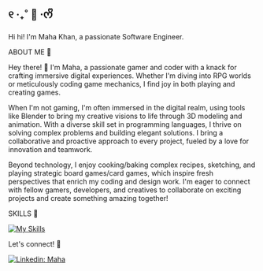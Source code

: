## ୧ ‧₊˚ 🍵 ⋅ᰔᩚ 

Hi hi! I'm Maha Khan, a passionate Software Engineer.

ABOUT ME 🐸

Hey there! 👋 I'm Maha, a passionate gamer and coder with a knack for crafting immersive digital experiences. Whether I'm diving into RPG worlds or meticulously coding game mechanics, I find joy in both playing and creating games.

When I'm not gaming, I'm often immersed in the digital realm, using tools like Blender to bring my creative visions to life through 3D modeling and animation. With a diverse skill set in programming languages, I thrive on solving complex problems and building elegant solutions. I bring a collaborative and proactive approach to every project, fueled by a love for innovation and teamwork. 

Beyond technology, I enjoy cooking/baking complex recipes, sketching, and playing strategic board games/card games, which inspire fresh perspectives that enrich my coding and design work. I'm eager to connect with fellow gamers, developers, and creatives to collaborate on exciting projects and create something amazing together!
 
SKILLS 🍃

[![My Skills](https://skillicons.dev/icons?i=html,css,c,cs,cpp,java,py)](https://skillicons.dev)


Let's connect! 💚

[![Linkedin: Maha](https://img.shields.io/badge/-Ghazi-blue?style=flat-square&logo=Linkedin&logoColor=white&link=https://www.linkedin.com/in/maha-khan-mk)](https://www.linkedin.com/in/maha-khan-mk)

